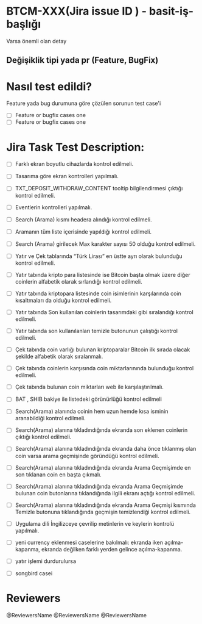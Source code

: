 # BTCM-XXX(Jira issue ID ) - basit-iş-başlığı

Varsa önemli olan detay


## Değişiklik tipi yada pr  (Feature, BugFix)

# Nasıl test edildi?

Feature yada bug durumuna göre çözülen sorunun test case'i

- [ ] Feature or bugfix cases one 
- [ ] Feature or bugfix cases one 

# Jira Task Test Description:

- [ ] Farklı ekran boyutlu cihazlarda kontrol edilmeli. 
- [ ] Tasarıma göre ekran kontrolleri yapılmalı.
- [ ] TXT_DEPOSIT_WITHDRAW_CONTENT tooltip bilgilendirmesi çıktığı kontrol edilmeli.
- [ ] Eventlerin kontrolleri yapılmalı.
- [ ] Search (Arama) kısmı headera alındığı kontrol edilmeli.
- [ ] Aramanın tüm liste içerisinde yapıldığı kontrol edilmeli.
- [ ] Search (Arama) girilecek Max karakter sayısı 50 olduğu kontrol edilmeli.
- [ ] Yatır ve Çek tablarında “Türk Lirası” en üstte ayrı olarak bulunduğu kontrol edilmeli.
- [ ] Yatır tabında kripto para listesinde ise Bitcoin başta olmak üzere diğer coinlerin alfabetik olarak sırlandığı kontrol edilmeli.
- [ ] Yatır tabında kriptopara listesinde coin isimlerinin karşılarında coin kısaltmaları da olduğu kontrol edilmeli.
- [ ] Yatır tabında Son kullanılan coinlerin tasarımdaki gibi sıralandığı kontrol edilmeli.
- [ ] Yatır tabında son kullanılanları temizle butonunun çalıştığı kontrol edilmeli.
- [ ] Çek tabında coin varlığı bulunan kriptoparalar Bitcoin ilk sırada olacak şekilde alfabetik olarak sıralanmalı.
- [ ] Çek tabında coinlerin karşısında coin miktarlarınında bulunduğu kontrol edilmeli.
- [ ] Çek tabında bulunan coin miktarları web ile karşılaştırılmalı.
- [ ] BAT , SHIB  bakiye ile listedeki görünürlüğü kontrol edilmeli
- [ ] Search(Arama) alanında coinin hem uzun hemde kısa isminin aranabildiği kontrol edilmeli.
- [ ] Search(Arama) alanına tıkladındığında ekranda son eklenen coinlerin çıktığı kontrol edilmeli.
- [ ] Search(Arama) alanına tıkladındığında ekranda daha önce tıklanmış olan coin varsa arama geçmişinde göründüğü kontrol edilmeli.
- [ ] Search(Arama) alanına tıkladındığında ekranda Arama Geçmişimde en son tıklanan coin en başta çıkmalı.
- [ ] Search(Arama) alanına tıkladındığında ekranda Arama Geçmişimde bulunan coin butonlarına tıklandığında ilgili ekranı açtığı kontrol edilmeli.
- [ ] Search(Arama) alanına tıkladındığında ekranda Arama Geçmişi kısmında Temizle butonuna tıklandığında geçmişin temizlendiği kontrol edilmeli.
- [ ] Uygulama dili İngilizceye çevrilip metinlerin ve keylerin kontrolü yapılmalı.
- [ ] yeni currency eklenmesi caselerine bakılmalı: ekranda iken açılma-kapanma, ekranda değilken farklı yerden gelince açılma-kapanma.
- [ ]  yatır işlemi durdurulursa
- [ ]  songbird casei


# Reviewers

@ReviewersName
@ReviewersName
@ReviewersName
